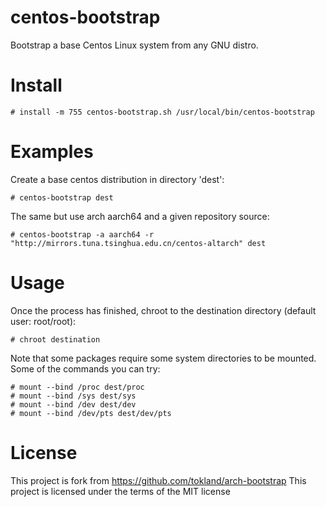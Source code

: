 centos-bootstrap
==============

Bootstrap a base Centos Linux system from any GNU distro.

Install
=======

    # install -m 755 centos-bootstrap.sh /usr/local/bin/centos-bootstrap

Examples
=========

Create a base centos distribution in directory 'dest':

    # centos-bootstrap dest
   
The same but use arch aarch64 and a given repository source:

    # centos-bootstrap -a aarch64 -r "http://mirrors.tuna.tsinghua.edu.cn/centos-altarch" dest 

Usage
=====

Once the process has finished, chroot to the destination directory (default user: root/root):

    # chroot destination

Note that some packages require some system directories to be mounted. Some of the commands you can try:

    # mount --bind /proc dest/proc
    # mount --bind /sys dest/sys
    # mount --bind /dev dest/dev
    # mount --bind /dev/pts dest/dev/pts
    
License
=======
This project is fork from https://github.com/tokland/arch-bootstrap
This project is licensed under the terms of the MIT license

